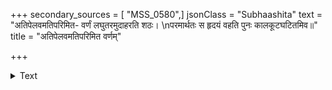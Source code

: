 +++
secondary_sources = [ "MSS_0580",]
jsonClass = "Subhaashita"
text = "अतिपेलवमतिपरिमित- वर्णं लघुतरमुदाहरति शठः।  \nपरमार्थतः स हृदयं वहति पुनः कालकूटघटितमिव॥"
title = "अतिपेलवमतिपरिमित वर्णम्"

+++

<details><summary>Text</summary>

अतिपेलवमतिपरिमित- वर्णं लघुतरमुदाहरति शठः।  
परमार्थतः स हृदयं वहति पुनः कालकूटघटितमिव॥
</details>
